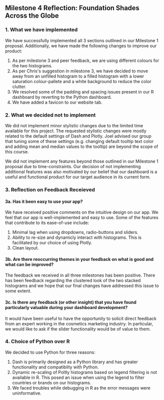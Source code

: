 ## Milestone 4 Reflection: Foundation Shades Across the Globe

### 1. What we have implemented

We have successfully implemented all 3 sections outlined in our Milestone 1 proposal. Additionally, we have made the following changes to improve our product:
1. As per milestone 3 and peer feedback, we are using different colours for the two histograms.  
2. As per Chris's suggestion in milestone 3, we have decided to move away from an unfilled histogram to a filled histogram with a lower saturation colour-pallete and a white background to reduce the color clutter.
3. We resolved some of the padding and spacing issues present in our R dashboard by reverting to the Python dashboard.
4. We have added a favicon to our website tab.

### 2. What we decided not to implement

We did not implement minor stylistic changes due to the limited time available for this project. The requested stylistic changes were mostly related to the default settings of Dash and Plotly. Joel advised our group that tuning some of these settings (e.g. changing default tooltip text color and adding mean and median values to the tooltip) are beyond the scope of this course.

We did not implement any features beyond those outlined in our Milestone 1 proposal due to time-constraints. Our decision of not implementing additional features was also motivated by our belief that our dashboard is a useful and functional product for our target audience in its current form.

### 3. Reflection on Feedback Receieved 
#### 3a. Has it been easy to use your app?
We have received positive comments on the intuitive design on our app. We feel that our app is well-implemented and easy to use. Some of the features that contribute to its ease-of-use include:
1. Minimal lag when using dropdowns, radio-buttons and sliders.
2. Ability to re-size and dynamicly interact with histograms. This is facilitated by our choice of using Plotly.
3. Clean layout.

#### 3b. Are there reoccurring themes in your feedback on what is good and what can be improved?
The feedback we received in all three milestones has been positive. There has been feedback regarding the clustered look of the two stacked histograms and we hope that our final changes have addressed this issue to some extent.  

#### 3c. Is there any feedback (or other insight) that you have found particularly valuable during your dashboard development?
It would have been useful to have the opportunity to solicit direct feedback from an expert working in the cosmetics marketing industry. In particular, we would like to ask if the slider functionality would be of value to them.  

### 4. Choice of Python over R
We decided to use Python for three reasons:
1. Dash is primarily designed as a Python library and has greater functionality and compatiblity with Python.
2. Dynamic re-scaling of Poltly histograms based on legend filtering is not available in R. This posed an issue when using the legend to filter countries or brands on our histograms.
3. We faced troubles while debugging in R as the error messages were uninformative.
